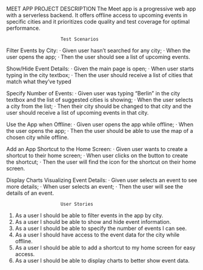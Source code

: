 MEET APP PROJECT DESCRIPTION
  The Meet app is a progressive web app with a serverless backend. It offers offline access to upcoming events in specific cities and it prioritizes code quality and test coverage for optimal performance.

                        Test Scenarios

Filter Events by City:
·       Given user hasn’t searched for any city;
·       When the user opens the app;
·       Then the user should see a list of upcoming events.

Show/Hide Event Details:
·       Given the main page is open;
·       When user starts typing in the city textbox;
·       Then the user should receive a list of cities that match what they’ve typed

Specify Number of Events:
·       Given user was typing “Berlin” in the city textbox and the list of suggested cities is showing;
·       When the user selects a city from the list;
·       Then their city should be changed to that city and the user should receive a list of upcoming events in that city.

Use the App when Offline:
·       Given user opens the app while offline;
·       When the user opens the app;
·       Then the user should be able to use the map of a chosen city while offline.

Add an App Shortcut to the Home Screen:
·       Given user wants to create a shortcut to their home screen;
·       When user clicks on the button to create the shortcut;
·       Then the user  will find the icon for the shortcut on their home screen.

Display Charts Visualizing Event Details:
·       Given user selects an event to see more details;
·       When user selects an event;
·       Then the user will see the details of an event.

                        User Stories

1.	As a user I should be able to filter events in the app by city.
2.	As a user I should be able to show and hide event information.
3.	As a user I should be able to specify the number of events I can see.
4.	As a user I should have access to the event data for the city while offline.
5.	As a user I should be able to add a shortcut to my home screen for easy access.
6.	As a user I should be able to display charts to better show event data.
